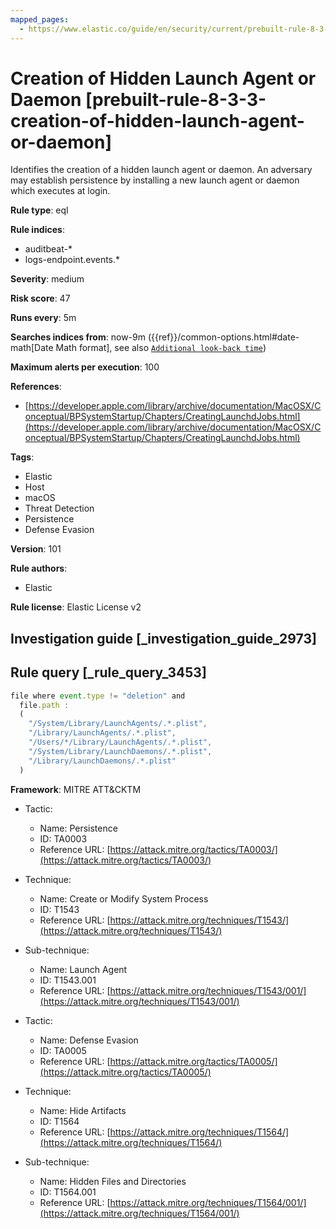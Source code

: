 ```yaml
---
mapped_pages:
  - https://www.elastic.co/guide/en/security/current/prebuilt-rule-8-3-3-creation-of-hidden-launch-agent-or-daemon.html
---
```


# Creation of Hidden Launch Agent or Daemon [prebuilt-rule-8-3-3-creation-of-hidden-launch-agent-or-daemon]

Identifies the creation of a hidden launch agent or daemon. An adversary may establish persistence by installing a new launch agent or daemon which executes at login.

**Rule type**: eql

**Rule indices**:

* auditbeat-*
* logs-endpoint.events.*

**Severity**: medium

**Risk score**: 47

**Runs every**: 5m

**Searches indices from**: now-9m ({{ref}}/common-options.html#date-math[Date Math format], see also [`Additional look-back time`](docs-content://solutions/security/detect-and-alert/create-detection-rule.md#rule-schedule))

**Maximum alerts per execution**: 100

**References**:

* [https://developer.apple.com/library/archive/documentation/MacOSX/Conceptual/BPSystemStartup/Chapters/CreatingLaunchdJobs.html](https://developer.apple.com/library/archive/documentation/MacOSX/Conceptual/BPSystemStartup/Chapters/CreatingLaunchdJobs.html)

**Tags**:

* Elastic
* Host
* macOS
* Threat Detection
* Persistence
* Defense Evasion

**Version**: 101

**Rule authors**:

* Elastic

**Rule license**: Elastic License v2

## Investigation guide [_investigation_guide_2973]



## Rule query [_rule_query_3453]

```js
file where event.type != "deletion" and
  file.path :
  (
    "/System/Library/LaunchAgents/.*.plist",
    "/Library/LaunchAgents/.*.plist",
    "/Users/*/Library/LaunchAgents/.*.plist",
    "/System/Library/LaunchDaemons/.*.plist",
    "/Library/LaunchDaemons/.*.plist"
  )
```

**Framework**: MITRE ATT&CKTM

* Tactic:

    * Name: Persistence
    * ID: TA0003
    * Reference URL: [https://attack.mitre.org/tactics/TA0003/](https://attack.mitre.org/tactics/TA0003/)

* Technique:

    * Name: Create or Modify System Process
    * ID: T1543
    * Reference URL: [https://attack.mitre.org/techniques/T1543/](https://attack.mitre.org/techniques/T1543/)

* Sub-technique:

    * Name: Launch Agent
    * ID: T1543.001
    * Reference URL: [https://attack.mitre.org/techniques/T1543/001/](https://attack.mitre.org/techniques/T1543/001/)

* Tactic:

    * Name: Defense Evasion
    * ID: TA0005
    * Reference URL: [https://attack.mitre.org/tactics/TA0005/](https://attack.mitre.org/tactics/TA0005/)

* Technique:

    * Name: Hide Artifacts
    * ID: T1564
    * Reference URL: [https://attack.mitre.org/techniques/T1564/](https://attack.mitre.org/techniques/T1564/)

* Sub-technique:

    * Name: Hidden Files and Directories
    * ID: T1564.001
    * Reference URL: [https://attack.mitre.org/techniques/T1564/001/](https://attack.mitre.org/techniques/T1564/001/)




